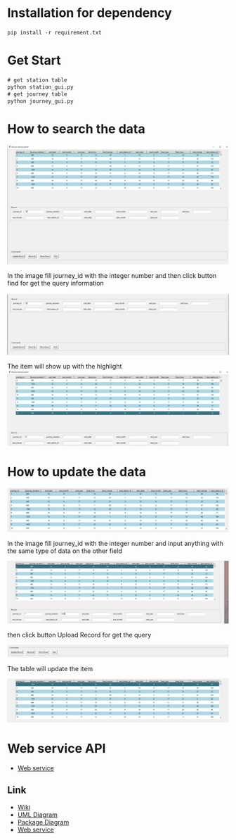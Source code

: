 # Installation for dependency
    pip install -r requirement.txt
    
# Get Start
    # get station table
    python station_gui.py
    # get journey table
    python journey_gui.py

# How to search the data

![search1](/image/search1.png)<br/>

In the image fill journey_id with the integer number and then click button find for get the query information   
<br/>
![search2](/image/search2.png)

The item will show up with the highlight
![search3](/image/search3.png)
# How to update the data

![update1](/image/update1.png)<br/>   

In the image fill journey_id with the integer number
and input anything with the same type of data on the other field

![update3](/image/update3.png)<br/>  

then click button Upload Record for get the query

![update4](/image/update4.png)<br/> 

The table will update the item

![update5](/image/update5.png)<br/>  

# Web service API
 - [Web service](https://github.com/touchtool/london-bike-sharing-system/wiki/Web-service-API)
 
## Link
 - [Wiki](https://github.com/touchtool/london-bike-sharing-system/wiki)  
 - [UML Diagram](https://github.com/touchtool/london-bike-sharing-system/wiki/UML-Diagram)  
 - [Package Diagram](https://github.com/touchtool/london-bike-sharing-system/wiki/Package-Diagram)  
 - [Web service](https://github.com/touchtool/london-bike-sharing-system/wiki/Web-service-API)
